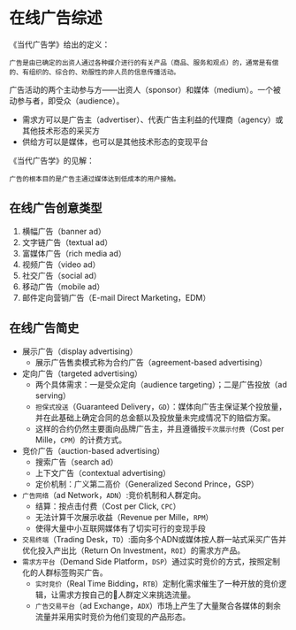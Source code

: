# 在线广告综述
《当代广告学》给出的定义：

    广告是由已确定的出资人通过各种媒介进行的有关产品（商品、服务和观点）的，通常是有偿的、有组织的、综合的、劝服性的非人员的信息传播活动。

广告活动的两个主动参与方——出资人（sponsor）和媒体（medium）。一个被动参与者，即受众（audience）。

- 需求方可以是广告主（advertiser）、代表广告主利益的代理商（agency）或其他技术形态的采买方
- 供给方可以是媒体，也可以是其他技术形态的变现平台

《当代广告学》的见解：

    广告的根本目的是广告主通过媒体达到低成本的用户接触。

## 在线广告创意类型
1. 横幅广告（banner ad）
1. 文字链广告（textual ad）
1. 富媒体广告（rich media ad）
1. 视频广告（video ad）
1. 社交广告（social ad）
1. 移动广告（mobile ad）
1. 邮件定向营销广告（E-mail Direct Marketing，EDM）

## 在线广告简史
- 展示广告（display advertising）
    - 展示广告售卖模式称为合约广告（agreement-based advertising）
- 定向广告（targeted advertising）
    - 两个具体需求：一是受众定向（audience targeting）；二是广告投放（ad serving）
    - `担保式投送`（Guaranteed Delivery，`GD`）：媒体向广告主保证某个投放量，并在此基础上确定合同的总金额以及投放量未完成情况下的赔偿方案。
    - 这样的合约仍然主要面向品牌广告主，并且遵循按`千次展示付费`（Cost per Mille，`CPM`）的计费方式。
- 竞价广告（auction-based advertising）
    - 搜索广告（search ad）
    - 上下文广告（contextual advertising）
    - 定价机制：广义第二高价（Generalized Second Prince，GSP）
- `广告网络`（ad Network，`ADN`）:竞价机制和人群定向。
    - 结算：按点击付费（Cost per Click, `CPC`）
    - 无法计算千次展示收益（Revenue per Mille，`RPM`）
    - 使得大量中小互联网媒体有了切实可行的变现手段
- `交易终端`（Trading Desk，`TD`）:面向多个ADN或媒体按人群一站式采买广告并优化投入产出比（Return On Investment，`ROI`）的需求方产品。
- `需求方平台`（Demand Side Platform，`DSP`）通过实时竞价的方式，按照定制化的人群标签购买广告。
    - `实时竞价`（Real Time Bidding，`RTB`）定制化需求催生了一种开放的竞价逻辑，让需求方按自己的人群定义来挑选流量。
    - `广告交易平台`（ad Exchange，`ADX`）市场上产生了大量聚合各媒体的剩余流量并采用实时竞价为他们变现的产品形态。
